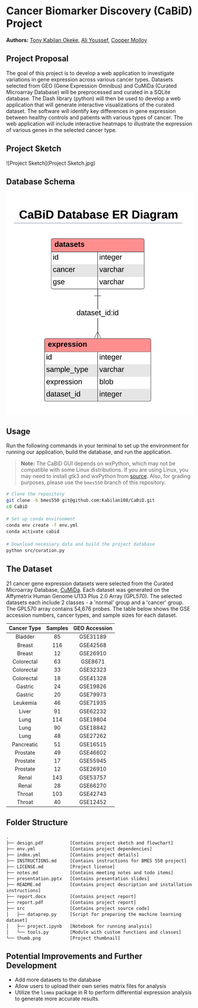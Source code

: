 # Cancer Biomarker Discovery (CaBiD) Project

**Authors:** [Tony Kabilan Okeke](mailto:tonykabilanokeke@gmail.com),
             [Ali Youssef](mailto:amy57@drexel.edu),
             [Cooper Molloy](mailto:cdm348@drexel.edu)

## Project Proposal

The goal of this project is to develop a web application to investigate
variations in gene expression across various cancer types. Datasets selected
from GEO (Gene Expression Omnibus) and CuMiDa (Curated Microarray Database)
will be preprocessed and curated in a SQLite database. The Dash library (python)
will then be used to develop a web application that will generate interactive
visualizations of the curated dataset. The software will identify key
differences in gene expression between healthy controls and patients with
various types of cancer. The web application will include interactive heatmaps
to illustrate the expression of various genes in the selected cancer type.

## Project Sketch

![Project Sketch](Project Sketch.jpg)

## Database Schema

![Database Schema](ERD.png)

## Usage

Run the following commands in your terminal to set up the environment for
running our application, build the database, and run the application.  

> **Note:** The CaBiD GUI depends on wxPython, which may not be compatible with
> some Linux distributions. If you are using Linux, you may need to install
> gtk3 and wxPython from [source](https://wxpython.org/pages/downloads/).
> Also, for grading purposes, please use the `bmes550` branch of this repository.

```bash
# Clone the repository
git clone -b bmes550 git@github.com:Kabilan108/CaBiD.git
cd CaBiD

# Set up conda environment
conda env create -f env.yml
conda activate cabid

# Download necessary data and build the project database
python src/curation.py
```

## The Dataset

21 cancer gene expression datasets were selected from the Curated Microarray
Database, [CuMiDa](https://sbcb.inf.ufrgs.br/cumida). Each dataset was
generated on the Affymetrix Human Genome U133 Plus 2.0 Array (GPL570). The
selected datasets each include 2 classes - a 'normal' group and a 'cancer'
group. The GPL570 array contains 54,676 probes. The table below shows the GSE
accession numbers, cancer types, and sample sizes for each dataset.

| Cancer Type |   Samples | GEO Accession |
|:-----------:|:---------:|:-------------:|
| Bladder     |        85 | GSE31189      |
| Breast      |       116 | GSE42568      |
| Breast      |        12 | GSE26910      |
| Colorectal  |        63 | GSE8671       |
| Colorectal  |        33 | GSE32323      |
| Colorectal  |        18 | GSE41328      |
| Gastric     |        24 | GSE19826      |
| Gastric     |        20 | GSE79973      |
| Leukemia    |        46 | GSE71935      |
| Liver       |        91 | GSE62232      |
| Lung        |       114 | GSE19804      |
| Lung        |        90 | GSE18842      |
| Lung        |        48 | GSE27262      |
| Pancreatic  |        51 | GSE16515      |
| Prostate    |        49 | GSE46602      |
| Prostate    |        17 | GSE55945      |
| Prostate    |        12 | GSE26910      |
| Renal       |       143 | GSE53757      |
| Renal       |        28 | GSE66270      |
| Throat      |       103 | GSE42743      |
| Throat      |        40 | GSE12452      |

## Folder Structure

```
.
├── design.pdf          [Contains project sketch and flowchart]
├── env.yml             [Contains project dependencies]
├── index.yml           [Contains project details]
├── INSTRUCTIONS.md     [Contains instructions for BMES 550 project]
├── LICENSE.md          [Project license]
├── notes.md            [Contains meeting notes and todo items]
├── presentation.pptx   [Contains presentation slides]
├── README.md           [Contains project description and installation instructions]
├── report.docx         [Contains project report]
├── report.pdf          [Contains project report]
├── src                 [Contains project source code]
│   ├── dataprep.py     [Script for preparing the machine learning dataset]
│   ├── project.ipynb   [Notebook for running analysis]
│   └── tools.py        [Module with custom functions and classes]
└── thumb.png           [Project thumbnail]
```

## Potential Improvements and Further Development

- Add more datasets to the database
- Allow users to upload their own series matrix files for analysis
- Utilize the `limma` package in R to perform differential expression analysis
  to generate more accurate results.
